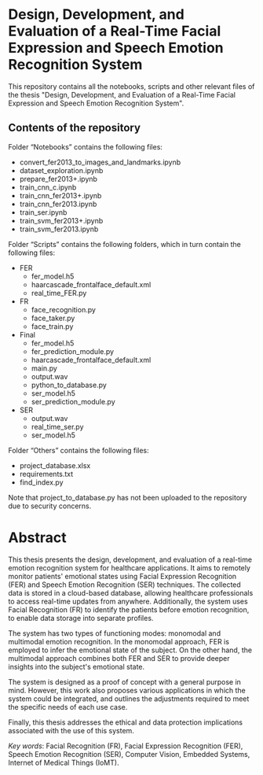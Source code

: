 # Design, Development, and Evaluation of a Real-Time Facial Expression and Speech Emotion Recognition System
This repository contains all the notebooks, scripts and other relevant files of the thesis "Design, Development, and Evaluation of a Real-Time Facial Expression and Speech Emotion Recognition System".

## Contents of the repository
Folder “Notebooks” contains the following files:
  -	convert_fer2013_to_images_and_landmarks.ipynb
  -	dataset_exploration.ipynb
  -	prepare_fer2013+.ipynb
  -	train_cnn_c.ipynb
  -	train_cnn_fer2013+.ipynb
  -	train_cnn_fer2013.ipynb
  -	train_ser.ipynb
  -	train_svm_fer2013+.ipynb
  -	train_svm_fer2013.ipynb

Folder “Scripts” contains the following folders, which in turn contain the following files:
  *	FER
    -	fer_model.h5
    -	haarcascade_frontalface_default.xml
    -	real_time_FER.py
  *	FR
    -	face_recognition.py
    -	face_taker.py
    -	face_train.py	
  *	Final
    -	fer_model.h5
    -	fer_prediction_module.py
    -	haarcascade_frontalface_default.xml
    -	main.py
    -	output.wav
    -	python_to_database.py
    -	ser_model.h5
    -	ser_prediction_module.py
  *	SER
    -	output.wav
    -	real_time_ser.py
    - ser_model.h5

Folder “Others” contains the following files:
  * project_database.xlsx
  * requirements.txt
  * find_index.py

Note that project_to_database.py has not been uploaded to the repository due to security concerns.

# Abstract
This thesis presents the design, development, and evaluation of a real-time emotion recognition system for healthcare applications. It aims to remotely monitor patients' emotional states using Facial Expression Recognition (FER) and Speech Emotion Recognition (SER) techniques. The collected data is stored in a cloud-based database, allowing healthcare professionals to access real-time updates from anywhere. Additionally, the system uses Facial Recognition (FR) to identify the patients before emotion recognition, to enable data storage into separate profiles.

The system has two types of functioning modes: monomodal and multimodal emotion recognition. In the monomodal approach, FER is employed to infer the emotional state of the subject. On the other hand, the multimodal approach combines both FER and SER to provide deeper insights into the subject's emotional state.

The system is designed as a proof of concept with a general purpose in mind. However, this work also proposes various applications in which the system could be integrated, and outlines the adjustments required to meet the specific needs of each use case. 

Finally, this thesis addresses the ethical and data protection implications associated with the use of this system.

*Key words*: Facial Recognition (FR), Facial Expression Recognition (FER), Speech Emotion Recognition (SER), Computer Vision, Embedded Systems, Internet of Medical Things (IoMT).
